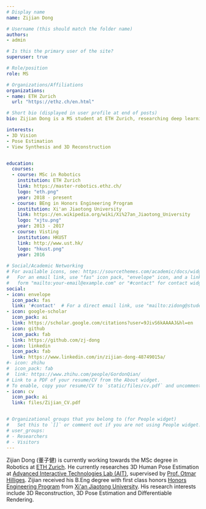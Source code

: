 ```yaml
---
# Display name
name: Zijian Dong

# Username (this should match the folder name)
authors:
- admin

# Is this the primary user of the site?
superuser: true

# Role/position
role: MS

# Organizations/Affiliations
organizations:
- name: ETH Zurich
  url: "https://ethz.ch/en.html"

# Short bio (displayed in user profile at end of posts)
bio: Zijian Dong is a MS student at ETH Zurich, researching deep learning and computer vision. 

interests:
- 3D Vision
- Pose Estimation
- View Synthesis and 3D Reconstruction


education:
  courses:
  - course: MSc in Robotics
    institution: ETH Zurich
    link: https://master-robotics.ethz.ch/
    logo: "eth.png"
    year: 2018 - present
  - course: BEng in Honors Engineering Program
    institution: Xi'an Jiaotong University
    link: https://en.wikipedia.org/wiki/Xi%27an_Jiaotong_University
    logo: "xjtu.png"
    year: 2013 - 2017
  - course: Visting
    institution: HKUST
    link: http://www.ust.hk/
    logo: "hkust.png"
    year: 2016
    
# Social/Academic Networking
# For available icons, see: https://sourcethemes.com/academic/docs/widgets/#icons
#   For an email link, use "fas" icon pack, "envelope" icon, and a link in the
#   form "mailto:your-email@example.com" or "#contact" for contact widget.
social:
- icon: envelope
  icon_pack: fas
  link: '#contact'  # For a direct email link, use "mailto:zidong@student.ethz.ch".
- icon: google-scholar
  icon_pack: ai
  link: https://scholar.google.com/citations?user=9JivS6kAAAAJ&hl=en
- icon: github
  icon_pack: fab
  link: https://github.com/zj-dong
- icon: linkedin
  icon_pack: fab
  link: https://www.linkedin.com/in/zijian-dong-48749015a/
#- icon: zhihu
#  icon_pack: fab
#  link: https://www.zhihu.com/people/GordonQian/
# Link to a PDF of your resume/CV from the About widget.
# To enable, copy your resume/CV to `static/files/cv.pdf` and uncomment the lines below.  
- icon: cv
  icon_pack: ai
  link: files/Zijian_CV.pdf


# Organizational groups that you belong to (for People widget)
#   Set this to `[]` or comment out if you are not using People widget.  
# user_groups:
# - Researchers
# - Visitors
---
```


Zijian Dong (董子健) is currently working towards the MSc degree in Robotics at <a target="_blank" href="https://master-robotics.ethz.ch/"> ETH Zurich</a>.
  He currently researches 3D Human Pose Estimation at <a target="_blank" href="https://ait.ethz.ch/index.php"> Advanced Interactive Technologies Lab (AIT)</a>, supervised by <a target="_blank" href="https://ait.ethz.ch/people/hilliges/">Prof. Otmar Hilliges</a>.
  Zijian received his B.Eng degree with first class honors  <a target="_blank" href="https://en.wikipedia.org/wiki/Xi%27an_Jiaotong_University">Honors Engineering Program</a> from <a target="_blank" href="https://en.wikipedia.org/wiki/Xi%27an_Jiaotong_University">Xi'an Jiaotong University</a>.
  His research interests include 3D Reconstruction, 3D Pose Estimation and Differentiable Rendering. 
  
